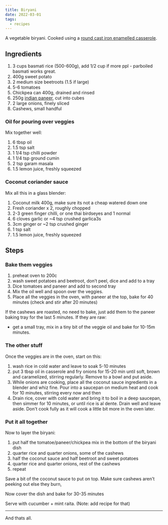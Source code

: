 ```yaml
---
title: Biryani
date: 2022-03-01
tags:
  - recipes
---
```


A vegetable biryani. Cooked using a [round cast iron enamelled casserole](https://www.lodgecastiron.com/product/enamel-casserole?sku=EC3CC43).

## Ingredients

1. 3 cups basmati rice (500-600g), add 1/2 cup if more ppl - parboiled basmati works great.
2. 400g sweet potato
3. 2 medium size beetroots (1.5 if large)
4. 5-6 tomatoes
5. Chickpea can 400g, drained and rinsed
6. 250g [indian paneer](https://sharmaskitchen.com.au/), cut into cubes
7. 2 large onions, finely sliced
8. Cashews, small handful

### Oil for pouring over veggies

Mix together well:

1. 6 tbsp oil
2. 1.5 tsp salt
3. 1 1/4 tsp chilli powder
4. 1 1/4 tsp ground cumin
5. 2 tsp garam masala
6. 1.5 lemon juice, freshly squeezed

### Coconut coriander sauce

Mix all this in a glass blender:

1. Coconut milk 400g, make sure its not a cheap watered down one
2. Fresh coriander x 2, roughly chopped
3. 2-3 green finger chilli, or one thai birdseyes and 1 normal
4. 6 cloves garlic or ~4 tsp crushed garlica3s
5. 3cm ginger or ~2 tsp crushed ginger
6. 1 tsp salt
7. 1.5 lemon juice, freshly squeezed

## Steps

### Bake them veggies

1. preheat oven to 200c
2. wash sweet potatoes and beetroot, don’t peel, dice and add to a tray
3. Dice tomatoes and paneer and add to second tray
4. Mix the oil well and spoon over the veggies.
5. Place all the veggies in the oven, with paneer at the top, bake for 40 minutes (check and stir after 20 minutes)

If the cashews are roasted, no need to bake, just add them to the paneer baking tray for the last 5 minutes. If they are raw:

- get a small tray, mix in a tiny bit of the veggie oil and bake for 10-15m minutes.

### The other stuff

Once the veggies are in the oven, start on this:

1. wash rice in cold water and leave to soak 5-10 minutes
2. put 3 tbsp oil in casserole and fry onions for 15-20 min until soft, brown and caramelized, stirring regularly. Remove to a bowl and put aside.
3. While onions are cooking, place all the coconut sauce ingredients in a blender and whiz fine. Pour into a saucepan on medium heat and cook for 10 minutes, stirring every now and then
4. Drain rice, cover with cold water and bring it to boil in a deep saucepan, then simmer for 10 minutes, or until rice is al dente. Drain well and leave aside. Don't cook fully as it will cook a little bit more in the oven later.

### Put it all together

Now to layer the biryani:

1. put half the tomatoe/paneer/chickpea mix in the bottom of the biryani dish
2. quarter rice and quarter onions, some of the cashews
3. half the coconut sauce and half beetroot and sweet potatoes
4. quarter rice and quarter onions, rest of the cashews
5. repeat

Save a bit of the coconut sauce to put on top. Make sure cashews aren't peeking out else they burn,

Now cover the dish and bake for 30-35 minutes

Serve with cucumber + mint raita. (Note: add recipe for that)

---

And thats all.

